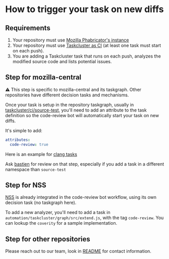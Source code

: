 # How to trigger your task on new diffs

## Requirements

1. Your repository must use [Mozilla Phabricator's instance](https://phabricator.services.mozilla.com/)
2. Your repository must use [Taskcluster as CI](https://docs.taskcluster.net) (at least one task must start on each push).
3. You are adding a Taskcluster task that runs on each push, analyzes the modified source code and lists potential issues.

## Step for mozilla-central

:warning: This step is specific to mozilla-central and its taskgraph. Other repositories have different decision tasks and mechanisms.

Once your task is setup in the repository taskgraph, usually in [taskcluster/ci/source-test](https://github.com/mozilla/release-services/issues/2254), you'll need to add an attribute to the task definition so the code-review bot will automatically start your task on new diffs.

It's simple to add:

```yaml
attributes:
  code-review: true
```

Here is an example for [clang tasks](https://hg.mozilla.org/mozilla-central/file/tip/taskcluster/ci/source-test/clang.yml#l12)

Ask [bastien](https://phabricator.services.mozilla.com/p/bastien/) for review on that step, especially if you add a task in a different namespace than `source-test`

## Step for NSS

[NSS](https://phabricator.services.mozilla.com/source/nss/) is already integrated in the code-review bot workflow, using its own decision task (no taskgraph here).

To add a new analyzer, you'll need to add a task in `automation/taskcluster/graph/src/extend.js`, with the tag `code-review`. You can lookup the `coverity` for a sample implementation.

## Step for other repositories

Please reach out to our team, look in [README](../README.md) for contact information.
